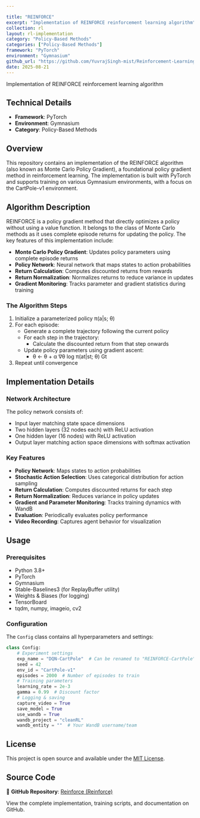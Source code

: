 ```yaml
---

title: "REINFORCE"
excerpt: "Implementation of REINFORCE reinforcement learning algorithm"
collection: rl
layout: rl-implementation
category: "Policy-Based Methods"
categories: ["Policy-Based Methods"]
framework: "PyTorch"
environment: "Gymnasium"
github_url: "https://github.com/YuvrajSingh-mist/Reinforcement-Learning/tree/master/REINFORCE"
date: 2025-08-21
---
```


Implementation of REINFORCE reinforcement learning algorithm

## Technical Details
- **Framework**: PyTorch
- **Environment**: Gymnasium
- **Category**: Policy-Based Methods



## Overview

This repository contains an implementation of the REINFORCE algorithm (also known as Monte Carlo Policy Gradient), a foundational policy gradient method in reinforcement learning. The implementation is built with PyTorch and supports training on various Gymnasium environments, with a focus on the CartPole-v1 environment.

## Algorithm Description

REINFORCE is a policy gradient method that directly optimizes a policy without using a value function. It belongs to the class of Monte Carlo methods as it uses complete episode returns for updating the policy. The key features of this implementation include:

- **Monte Carlo Policy Gradient**: Updates policy parameters using complete episode returns
- **Policy Network**: Neural network that maps states to action probabilities
- **Return Calculation**: Computes discounted returns from rewards
- **Return Normalization**: Normalizes returns to reduce variance in updates
- **Gradient Monitoring**: Tracks parameter and gradient statistics during training

### The Algorithm Steps

1. Initialize a parameterized policy π(a|s; θ)
2. For each episode:
   - Generate a complete trajectory following the current policy
   - For each step in the trajectory:
     - Calculate the discounted return from that step onwards
   - Update policy parameters using gradient ascent:
     - θ ← θ + α ∇θ log π(at|st; θ) Gt
3. Repeat until convergence

## Implementation Details

### Network Architecture

The policy network consists of:
- Input layer matching state space dimensions
- Two hidden layers (32 nodes each) with ReLU activation
- One hidden layer (16 nodes) with ReLU activation
- Output layer matching action space dimensions with softmax activation

### Key Features

- **Policy Network**: Maps states to action probabilities
- **Stochastic Action Selection**: Uses categorical distribution for action sampling
- **Return Calculation**: Computes discounted returns for each step
- **Return Normalization**: Reduces variance in policy updates
- **Gradient and Parameter Monitoring**: Tracks training dynamics with WandB
- **Evaluation**: Periodically evaluates policy performance
- **Video Recording**: Captures agent behavior for visualization

## Usage

### Prerequisites

- Python 3.8+
- PyTorch
- Gymnasium
- Stable-Baselines3 (for ReplayBuffer utility)
- Weights & Biases (for logging)
- TensorBoard
- tqdm, numpy, imageio, cv2

### Configuration

The `Config` class contains all hyperparameters and settings:

```python
class Config:
    # Experiment settings
    exp_name = "DQN-CartPole"  # Can be renamed to "REINFORCE-CartPole"
    seed = 42
    env_id = "CartPole-v1"
    episodes = 2000  # Number of episodes to train
    # Training parameters
    learning_rate = 2e-3
    gamma = 0.99  # Discount factor
    # Logging & saving
    capture_video = True
    save_model = True
    use_wandb = True
    wandb_project = "cleanRL"
    wandb_entity = ""  # Your WandB username/team
```


## License

This project is open source and available under the [MIT License](https://raw.githubusercontent.com/YuvrajSingh-mist/Reinforcement-Learning/master/REINFORCE/LICENSE).


## Source Code
📁 **GitHub Repository**: [Reinforce (Reinforce)](https://github.com/YuvrajSingh-mist/Reinforcement-Learning/tree/master/REINFORCE)

View the complete implementation, training scripts, and documentation on GitHub.
